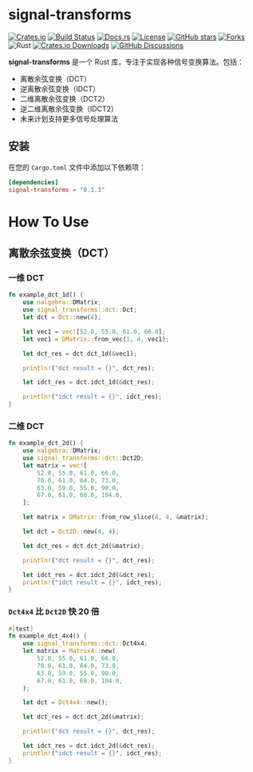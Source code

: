# signal-transforms

[![Crates.io](https://img.shields.io/crates/v/signal-transforms)](https://crates.io/crates/signal-transforms)
[![Build Status](https://github.com/guofei9987/signal-transforms/actions/workflows/rust.yml/badge.svg)](https://github.com/guofei9987/signal-transforms/actions)
[![Docs.rs](https://docs.rs/signal-transforms/badge.svg)](https://docs.rs/signal-transforms)
[![License](https://img.shields.io/crates/l/signal-transforms)](https://github.com/your-username/your-repo/blob/master/LICENSE)
[![GitHub stars](https://img.shields.io/github/stars/guofei9987/signal-transforms.svg?style=social&label=Star)](https://github.com/guofei9987/signal-transforms)
[![Forks](https://img.shields.io/github/forks/guofei9987/signal-transforms.svg?style=social&label=Fork)](https://github.com/guofei9987/signal-transforms/fork)
![Rust](https://img.shields.io/badge/Rust-1.60+-orange.svg)
[![Crates.io Downloads](https://img.shields.io/crates/d/signal-transforms)](https://crates.io/crates/signal-transforms)
[![GitHub Discussions](https://img.shields.io/github/discussions/guofei9987/signal-transforms)](https://github.com/guofei9987/signal-transforms/discussions)


**signal-transforms** 是一个 Rust 库，专注于实现各种信号变换算法。包括：
- 离散余弦变换（DCT）
- 逆离散余弦变换（IDCT）
- 二维离散余弦变换（DCT2）
- 逆二维离散余弦变换（IDCT2）
- 未来计划支持更多信号处理算法


## 安装

在您的 `Cargo.toml` 文件中添加以下依赖项：

```toml
[dependencies]
signal-transforms = "0.1.3"
```


# How To Use

## 离散余弦变换（DCT）

### 一维 DCT

```rust
fn example_dct_1d() {
    use nalgebra::DMatrix;
    use signal_transforms::dct::Dct;
    let dct = Dct::new(4);

    let vec1 = vec![52.0, 55.0, 61.0, 66.0];
    let vec1 = DMatrix::from_vec(1, 4, vec1);

    let dct_res = dct.dct_1d(&vec1);

    println!("dct result = {}", dct_res);

    let idct_res = dct.idct_1d(&dct_res);

    println!("idct result = {}", idct_res);
}
```

### 二维 DCT
```rust
fn example_dct_2d() {
    use nalgebra::DMatrix;
    use signal_transforms::dct::Dct2D;
    let matrix = vec![
        52.0, 55.0, 61.0, 66.0,
        70.0, 61.0, 64.0, 73.0,
        63.0, 59.0, 55.0, 90.0,
        67.0, 61.0, 68.0, 104.0,
    ];

    let matrix = DMatrix::from_row_slice(4, 4, &matrix);

    let dct = Dct2D::new(4, 4);

    let dct_res = dct.dct_2d(&matrix);

    println!("dct result = {}", dct_res);

    let idct_res = dct.idct_2d(&dct_res);
    println!("idct result = {}", idct_res);
}
```

### `Dct4x4` 比 `Dct2D` 快 20 倍

```rust
#[test]
fn example_dct_4x4() {
    use signal_transforms::dct::Dct4x4;
    let matrix = Matrix4::new(
        52.0, 55.0, 61.0, 66.0,
        70.0, 61.0, 64.0, 73.0,
        63.0, 59.0, 55.0, 90.0,
        67.0, 61.0, 68.0, 104.0,
    );

    let dct = Dct4x4::new();

    let dct_res = dct.dct_2d(&matrix);

    println!("dct result = {}", dct_res);

    let idct_res = dct.idct_2d(&dct_res);
    println!("idct result = {}", idct_res);
}
```



